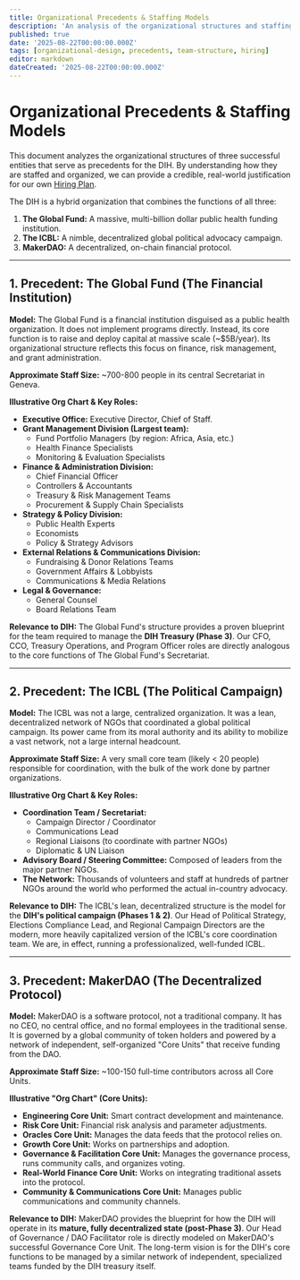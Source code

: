 ```yaml
---
title: Organizational Precedents & Staffing Models
description: 'An analysis of the organizational structures and staffing models of key precedents—The Global Fund, the ICBL, and MakerDAO—to inform the DIH''s own team structure.'
published: true
date: '2025-08-22T00:00:00.000Z'
tags: [organizational-design, precedents, team-structure, hiring]
editor: markdown
dateCreated: '2025-08-22T00:00:00.000Z'
---
```


# Organizational Precedents & Staffing Models

This document analyzes the organizational structures of three successful entities that serve as precedents for the DIH. By understanding how they are staffed and organized, we can provide a credible, real-world justification for our own [Hiring Plan](../operations/hiring-plan.md).

The DIH is a hybrid organization that combines the functions of all three:
1.  **The Global Fund:** A massive, multi-billion dollar public health funding institution.
2.  **The ICBL:** A nimble, decentralized global political advocacy campaign.
3.  **MakerDAO:** A decentralized, on-chain financial protocol.

---

## 1. Precedent: The Global Fund (The Financial Institution)

**Model:** The Global Fund is a financial institution disguised as a public health organization. It does not implement programs directly. Instead, its core function is to raise and deploy capital at massive scale (~$5B/year). Its organizational structure reflects this focus on finance, risk management, and grant administration.

**Approximate Staff Size:** ~700-800 people in its central Secretariat in Geneva.

**Illustrative Org Chart & Key Roles:**
*   **Executive Office:** Executive Director, Chief of Staff.
*   **Grant Management Division (Largest team):**
    *   Fund Portfolio Managers (by region: Africa, Asia, etc.)
    *   Health Finance Specialists
    *   Monitoring & Evaluation Specialists
*   **Finance & Administration Division:**
    *   Chief Financial Officer
    *   Controllers & Accountants
    *   Treasury & Risk Management Teams
    *   Procurement & Supply Chain Specialists
*   **Strategy & Policy Division:**
    *   Public Health Experts
    *   Economists
    *   Policy & Strategy Advisors
*   **External Relations & Communications Division:**
    *   Fundraising & Donor Relations Teams
    *   Government Affairs & Lobbyists
    *   Communications & Media Relations
*   **Legal & Governance:**
    *   General Counsel
    *   Board Relations Team

**Relevance to DIH:** The Global Fund's structure provides a proven blueprint for the team required to manage the **DIH Treasury (Phase 3)**. Our CFO, CCO, Treasury Operations, and Program Officer roles are directly analogous to the core functions of The Global Fund's Secretariat.

---

## 2. Precedent: The ICBL (The Political Campaign)

**Model:** The ICBL was not a large, centralized organization. It was a lean, decentralized network of NGOs that coordinated a global political campaign. Its power came from its moral authority and its ability to mobilize a vast network, not a large internal headcount.

**Approximate Staff Size:** A very small core team (likely < 20 people) responsible for coordination, with the bulk of the work done by partner organizations.

**Illustrative Org Chart & Key Roles:**
*   **Coordination Team / Secretariat:**
    *   Campaign Director / Coordinator
    *   Communications Lead
    *   Regional Liaisons (to coordinate with partner NGOs)
    *   Diplomatic & UN Liaison
*   **Advisory Board / Steering Committee:** Composed of leaders from the major partner NGOs.
*   **The Network:** Thousands of volunteers and staff at hundreds of partner NGOs around the world who performed the actual in-country advocacy.

**Relevance to DIH:** The ICBL's lean, decentralized structure is the model for the **DIH's political campaign (Phases 1 & 2)**. Our Head of Political Strategy, Elections Compliance Lead, and Regional Campaign Directors are the modern, more heavily capitalized version of the ICBL's core coordination team. We are, in effect, running a professionalized, well-funded ICBL.

---

## 3. Precedent: MakerDAO (The Decentralized Protocol)

**Model:** MakerDAO is a software protocol, not a traditional company. It has no CEO, no central office, and no formal employees in the traditional sense. It is governed by a global community of token holders and powered by a network of independent, self-organized "Core Units" that receive funding from the DAO.

**Approximate Staff Size:** ~100-150 full-time contributors across all Core Units.

**Illustrative "Org Chart" (Core Units):**
*   **Engineering Core Unit:** Smart contract development and maintenance.
*   **Risk Core Unit:** Financial risk analysis and parameter adjustments.
*   **Oracles Core Unit:** Manages the data feeds that the protocol relies on.
*   **Growth Core Unit:** Works on partnerships and adoption.
*   **Governance & Facilitation Core Unit:** Manages the governance process, runs community calls, and organizes voting.
*   **Real-World Finance Core Unit:** Works on integrating traditional assets into the protocol.
*   **Community & Communications Core Unit:** Manages public communications and community channels.

**Relevance to DIH:** MakerDAO provides the blueprint for how the DIH will operate in its **mature, fully decentralized state (post-Phase 3)**. Our Head of Governance / DAO Facilitator role is directly modeled on MakerDAO's successful Governance Core Unit. The long-term vision is for the DIH's core functions to be managed by a similar network of independent, specialized teams funded by the DIH treasury itself.
